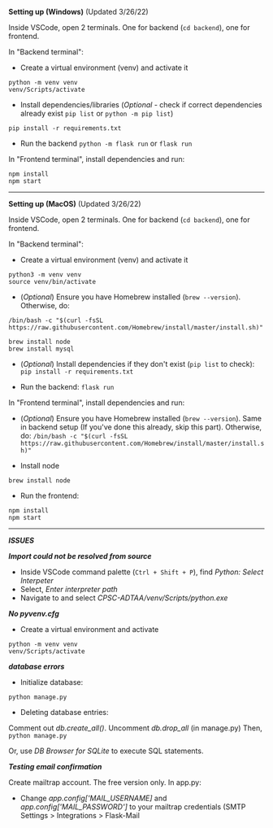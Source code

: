 
**Setting up (Windows)** (Updated 3/26/22)

Inside VSCode, open 2 terminals. One for backend (```cd backend```), one for frontend.

In "Backend terminal":
- Create a virtual environment (venv) and activate it
```
python -m venv venv
venv/Scripts/activate
```
- Install dependencies/libraries (*Optional* - check if correct dependencies already exist ```pip list``` or ```python -m pip list```)
```
pip install -r requirements.txt
```

- Run the backend
``` python -m flask run ``` or ``` flask run ```

In "Frontend terminal", install dependencies and run:
```
npm install
npm start
```

------------------------------------------
**Setting up (MacOS)** (Updated 3/26/22)

Inside VSCode, open 2 terminals. One for backend (```cd backend```), one for frontend.

In "Backend terminal":
- Create a virtual environment (venv) and activate it
```
python3 -m venv venv
source venv/bin/activate
```

- (*Optional*) Ensure you have Homebrew installed (```brew --version```). Otherwise, do:

```/bin/bash -c "$(curl -fsSL https://raw.githubusercontent.com/Homebrew/install/master/install.sh)"```

```
brew install node
brew install mysql
```



- (*Optional*) Install dependencies if they don't exist (```pip list``` to check):
``` pip install -r requirements.txt ```

- Run the backend: ```flask run```


In "Frontend terminal", install dependencies and run:

- (*Optional*) Ensure you have Homebrew installed (```brew --version```). Same in backend setup (If you've done this already, skip this part). Otherwise, do:
```/bin/bash -c "$(curl -fsSL https://raw.githubusercontent.com/Homebrew/install/master/install.sh)"```

- Install node

```brew install node```

- Run the frontend:
```
npm install
npm start
```

------------------------------------------
***ISSUES***

***Import could not be resolved from source***
- Inside VSCode command palette (```Ctrl + Shift + P```), find *Python: Select Interpeter*
- Select, *Enter interpreter path*
- Navigate to and select *CPSC-ADTAA/venv/Scripts/python.exe*


***No pyvenv.cfg***
- Create a virtual environment and activate
``` 
python -m venv venv
venv/Scripts/activate
```

***database errors***

- Initialize database: 

```python manage.py```

- Deleting database entries:

Comment out *db.create_all()*. Uncomment *db.drop_all* (in manage.py)
Then, ```python manage.py```

Or, use *DB Browser for SQLite* to execute SQL statements.



***Testing email confirmation***

Create mailtrap account. The free version only.
In app.py:
- Change *app.config['MAIL_USERNAME]* and *app.config['MAIL_PASSWORD']* to your mailtrap credentials (SMTP Settings > Integrations > Flask-Mail
